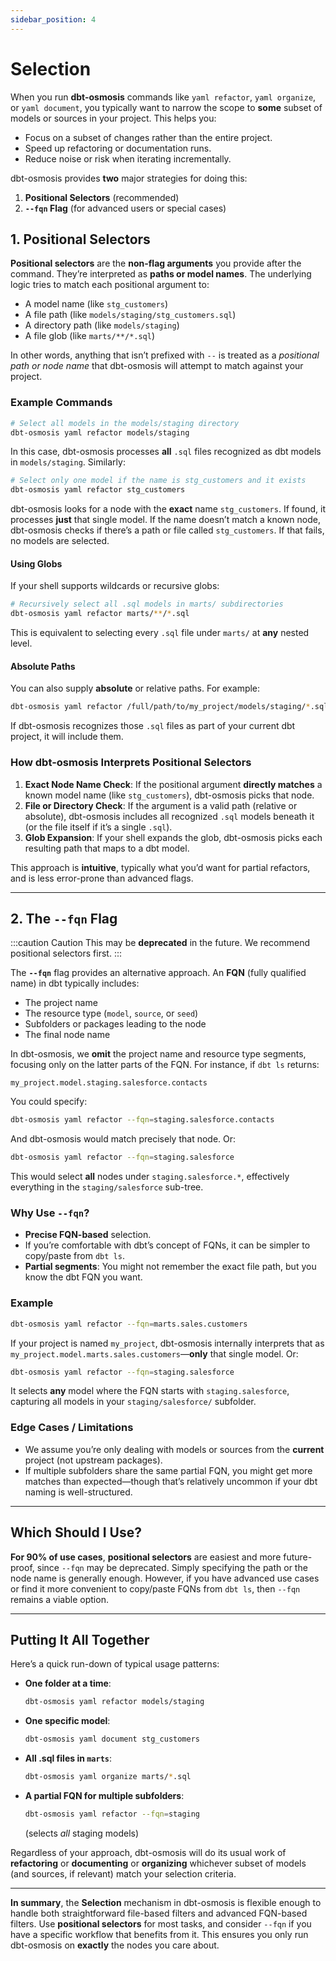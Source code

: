 ```yaml
---
sidebar_position: 4
---
```

# Selection

When you run **dbt-osmosis** commands like `yaml refactor`, `yaml organize`, or `yaml document`, you typically want to narrow the scope to **some** subset of models or sources in your project. This helps you:

- Focus on a subset of changes rather than the entire project.
- Speed up refactoring or documentation runs.
- Reduce noise or risk when iterating incrementally.

dbt-osmosis provides **two** major strategies for doing this:

1. **Positional Selectors** (recommended)
2. **`--fqn` Flag** (for advanced users or special cases)

## 1. Positional Selectors

**Positional selectors** are the **non-flag arguments** you provide after the command. They’re interpreted as **paths or model names**. The underlying logic tries to match each positional argument to:

- A model name (like `stg_customers`)
- A file path (like `models/staging/stg_customers.sql`)
- A directory path (like `models/staging`)
- A file glob (like `marts/**/*.sql`)

In other words, anything that isn’t prefixed with `--` is treated as a *positional path or node name* that dbt-osmosis will attempt to match against your project.

### Example Commands

```bash
# Select all models in the models/staging directory
dbt-osmosis yaml refactor models/staging
```

In this case, dbt-osmosis processes **all** `.sql` files recognized as dbt models in `models/staging`. Similarly:

```bash
# Select only one model if the name is stg_customers and it exists
dbt-osmosis yaml refactor stg_customers
```

dbt-osmosis looks for a node with the **exact** name `stg_customers`. If found, it processes **just** that single model. If the name doesn’t match a known node, dbt-osmosis checks if there’s a path or file called `stg_customers`. If that fails, no models are selected.

#### Using Globs

If your shell supports wildcards or recursive globs:

```bash
# Recursively select all .sql models in marts/ subdirectories
dbt-osmosis yaml refactor marts/**/*.sql
```

This is equivalent to selecting every `.sql` file under `marts/` at **any** nested level.

#### Absolute Paths

You can also supply **absolute** or relative paths. For example:

```bash
dbt-osmosis yaml refactor /full/path/to/my_project/models/staging/*.sql
```

If dbt-osmosis recognizes those `.sql` files as part of your current dbt project, it will include them.

### How dbt-osmosis Interprets Positional Selectors

1. **Exact Node Name Check**: If the positional argument **directly matches** a known model name (like `stg_customers`), dbt-osmosis picks that node.
2. **File or Directory Check**: If the argument is a valid path (relative or absolute), dbt-osmosis includes all recognized `.sql` models beneath it (or the file itself if it’s a single `.sql`).
3. **Glob Expansion**: If your shell expands the glob, dbt-osmosis picks each resulting path that maps to a dbt model.

This approach is **intuitive**, typically what you’d want for partial refactors, and is less error-prone than advanced flags.

---

## 2. The `--fqn` Flag

:::caution Caution
This may be **deprecated** in the future. We recommend positional selectors first.
:::

The **`--fqn`** flag provides an alternative approach. An **FQN** (fully qualified name) in dbt typically includes:

- The project name
- The resource type (`model`, `source`, or `seed`)
- Subfolders or packages leading to the node
- The final node name

In dbt-osmosis, we **omit** the project name and resource type segments, focusing only on the latter parts of the FQN. For instance, if `dbt ls` returns:

```
my_project.model.staging.salesforce.contacts
```

You could specify:

```bash
dbt-osmosis yaml refactor --fqn=staging.salesforce.contacts
```

And dbt-osmosis would match precisely that node. Or:

```bash
dbt-osmosis yaml refactor --fqn=staging.salesforce
```

This would select **all** nodes under `staging.salesforce.*`, effectively everything in the `staging/salesforce` sub-tree.

### Why Use `--fqn`?

- **Precise FQN-based** selection.
- If you’re comfortable with dbt’s concept of FQNs, it can be simpler to copy/paste from `dbt ls`.
- **Partial segments**: You might not remember the exact file path, but you know the dbt FQN you want.

### Example

```bash
dbt-osmosis yaml refactor --fqn=marts.sales.customers
```

If your project is named `my_project`, dbt-osmosis internally interprets that as `my_project.model.marts.sales.customers`—**only** that single model. Or:

```bash
dbt-osmosis yaml refactor --fqn=staging.salesforce
```

It selects **any** model where the FQN starts with `staging.salesforce`, capturing all models in your `staging/salesforce/` subfolder.

### Edge Cases / Limitations

- We assume you’re only dealing with models or sources from the **current** project (not upstream packages).
- If multiple subfolders share the same partial FQN, you might get more matches than expected—though that’s relatively uncommon if your dbt naming is well-structured.

---

## Which Should I Use?

**For 90% of use cases**, **positional selectors** are easiest and more future-proof, since `--fqn` may be deprecated. Simply specifying the path or the node name is generally enough. However, if you have advanced use cases or find it more convenient to copy/paste FQNs from `dbt ls`, then `--fqn` remains a viable option.

---

## Putting It All Together

Here’s a quick run-down of typical usage patterns:

- **One folder at a time**:

  ```bash
  dbt-osmosis yaml refactor models/staging
  ```

- **One specific model**:

  ```bash
  dbt-osmosis yaml document stg_customers
  ```

- **All .sql files in `marts`**:

  ```bash
  dbt-osmosis yaml organize marts/*.sql
  ```

- **A partial FQN for multiple subfolders**:

  ```bash
  dbt-osmosis yaml refactor --fqn=staging
  ```

  (selects *all* staging models)

Regardless of your approach, dbt-osmosis will do its usual work of **refactoring** or **documenting** or **organizing** whichever subset of models (and sources, if relevant) match your selection criteria.

---

**In summary**, the **Selection** mechanism in dbt-osmosis is flexible enough to handle both straightforward file-based filters and advanced FQN-based filters. Use **positional selectors** for most tasks, and consider `--fqn` if you have a specific workflow that benefits from it. This ensures you only run dbt-osmosis on **exactly** the nodes you care about.
